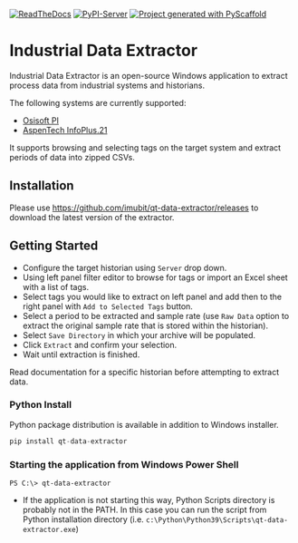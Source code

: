 <!-- These are examples of badges you might want to add to your README:
     please update the URLs accordingly

[![Conda-Forge](https://img.shields.io/conda/vn/conda-forge/qt-data-extractor.svg)](https://anaconda.org/conda-forge/qt-data-extractor)
[![Monthly Downloads](https://pepy.tech/badge/qt-data-extractor/month)](https://pepy.tech/project/qt-data-extractor)
[![Twitter](https://img.shields.io/twitter/url/http/shields.io.svg?style=social&label=Twitter)](https://twitter.com/qt-data-extractor)
-->

[![ReadTheDocs](https://readthedocs.org/projects/qt-data-extractor/badge/?version=latest)](https://qt-data-extractor.readthedocs.io/en/stable/)
[![PyPI-Server](https://img.shields.io/pypi/v/qt-data-extractor.svg)](https://pypi.org/project/qt-data-extractor/)
[![Project generated with PyScaffold](https://img.shields.io/badge/-PyScaffold-005CA0?logo=pyscaffold)](https://pyscaffold.org/)

# Industrial Data Extractor

Industrial Data Extractor is an open-source Windows application to extract process data from industrial systems
and historians.

The following systems are currently supported:

* [Osisoft PI](https://github.com/imubit/data-agent-osisoft-pi)
* [AspenTech InfoPlus.21](https://github.com/imubit/data-agent-aspen-ip21)

It supports browsing and selecting tags on the target system and extract periods of data into zipped CSVs.

## Installation

Please use https://github.com/imubit/qt-data-extractor/releases to download the latest version of the extractor.

## Getting Started

* Configure the target historian using `Server` drop down.
* Using left panel filter editor to browse for tags or import an Excel sheet with a list of tags.
* Select tags you would like to extract on left panel and add then to the right panel with `Add to Selected Tags` button.
* Select a period to be extracted and sample rate (use `Raw Data` option to extract the original sample rate that is stored within the historian).
* Select `Save Directory` in which your archive will be populated.
* Click `Extract` and confirm your selection.
* Wait until extraction is finished.

Read documentation for a specific historian before attempting to extract data.

### Python Install

Python package distribution is available in addition to Windows installer.

```python
pip install qt-data-extractor
```

### Starting the application from Windows Power Shell

```
PS C:\> qt-data-extractor
```

* If the application is not starting this way, Python Scripts directory is probably not in the PATH. In this case you can run the script from Python installation directory (i.e. `c:\Python\Python39\Scripts\qt-data-extractor.exe`)
